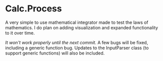 Calc.Process
============

A very simple to use mathematical integrator made to test the laws of mathematics. I do plan on adding visualization and expanded functionality to it over time.

*It won't work properly until the next commit.* A few bugs will be fixed, including a generic function bug. Updates to the InputParser class (to support generic functions) will also be included.